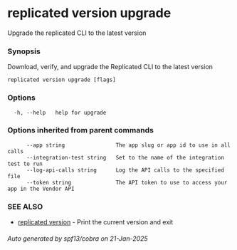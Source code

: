 # replicated version upgrade

Upgrade the replicated CLI to the latest version

### Synopsis

Download, verify, and upgrade the Replicated CLI to the latest version

```
replicated version upgrade [flags]
```

### Options

```
  -h, --help   help for upgrade
```

### Options inherited from parent commands

```
      --app string                The app slug or app id to use in all calls
      --integration-test string   Set to the name of the integration test to run
      --log-api-calls string      Log the API calls to the specified file
      --token string              The API token to use to access your app in the Vendor API
```

### SEE ALSO

* [replicated version](replicated_version.md)	 - Print the current version and exit

###### Auto generated by spf13/cobra on 21-Jan-2025
